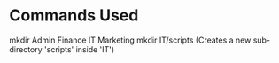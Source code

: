 # Commands Used
mkdir Admin Finance IT Marketing
mkdir IT/scripts (Creates a new sub-directory 'scripts' inside 'IT')
